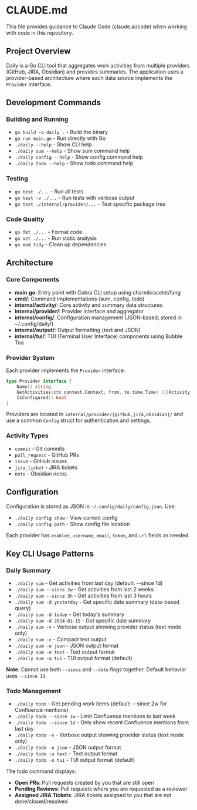 # CLAUDE.md

This file provides guidance to Claude Code (claude.ai/code) when working with code in this repository.

## Project Overview

Daily is a Go CLI tool that aggregates work activities from multiple providers (GitHub, JIRA, Obsidian) and provides summaries. The application uses a provider-based architecture where each data source implements the `Provider` interface.

## Development Commands

### Building and Running
- `go build -o daily .` - Build the binary
- `go run main.go` - Run directly with Go
- `./daily --help` - Show CLI help
- `./daily sum --help` - Show sum command help
- `./daily config --help` - Show config command help
- `./daily todo --help` - Show todo command help

### Testing
- `go test ./...` - Run all tests
- `go test -v ./...` - Run tests with verbose output
- `go test ./internal/provider/...` - Test specific package tree

### Code Quality
- `go fmt ./...` - Format code
- `go vet ./...` - Run static analysis
- `go mod tidy` - Clean up dependencies

## Architecture

### Core Components
- **main.go**: Entry point with Cobra CLI setup using charmbracelet/fang
- **cmd/**: Command implementations (sum, config, todo)
- **internal/activity/**: Core activity and summary data structures
- **internal/provider/**: Provider interface and aggregator
- **internal/config/**: Configuration management (JSON-based, stored in ~/.config/daily/)
- **internal/output/**: Output formatting (text and JSON)
- **internal/tui/**: TUI (Terminal User Interface) components using Bubble Tea

### Provider System
Each provider implements the `Provider` interface:
```go
type Provider interface {
    Name() string
    GetActivities(ctx context.Context, from, to time.Time) ([]Activity, error)
    IsConfigured() bool
}
```

Providers are located in `internal/provider/{github,jira,obsidian}/` and use a common `Config` struct for authentication and settings.

### Activity Types
- `commit` - Git commits
- `pull_request` - GitHub PRs
- `issue` - GitHub issues
- `jira_ticket` - JIRA tickets
- `note` - Obsidian notes

## Configuration

Configuration is stored as JSON in `~/.config/daily/config.json`. Use:
- `./daily config show` - View current config
- `./daily config path` - Show config file location

Each provider has `enabled`, `username`, `email`, `token`, and `url` fields as needed.

## Key CLI Usage Patterns

### Daily Summary
- `./daily sum` - Get activities from last day (default: --since 1d)
- `./daily sum --since 2w` - Get activities from last 2 weeks
- `./daily sum --since 3h` - Get activities from last 3 hours
- `./daily sum -d yesterday` - Get specific date summary (date-based query)
- `./daily sum -d today` - Get today's summary
- `./daily sum -d 2024-01-15` - Get specific date summary
- `./daily sum -v` - Verbose output showing provider status (text mode only)
- `./daily sum -c` - Compact text output
- `./daily sum -o json` - JSON output format
- `./daily sum -o text` - Text output format
- `./daily sum -o tui` - TUI output format (default)

**Note**: Cannot use both `--since` and `--date` flags together. Default behavior uses `--since 1d`.

### Todo Management
- `./daily todo` - Get pending work items (default: --since 2w for Confluence mentions)
- `./daily todo --since 1w` - Limit Confluence mentions to last week
- `./daily todo --since 1d` - Only show recent Confluence mentions from last day
- `./daily todo -v` - Verbose output showing provider status (text mode only)
- `./daily todo -o json` - JSON output format
- `./daily todo -o text` - Text output format
- `./daily todo -o tui` - TUI output format (default)

The todo command displays:
- **Open PRs**: Pull requests created by you that are still open
- **Pending Reviews**: Pull requests where you are requested as a reviewer
- **Assigned JIRA Tickets**: JIRA tickets assigned to you that are not done/closed/resolved